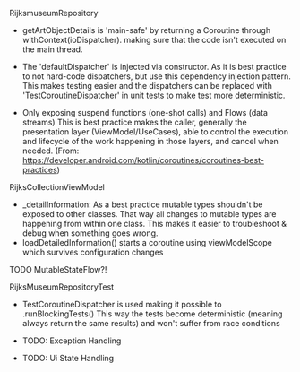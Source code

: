 
RijksmuseumRepository
- getArtObjectDetails is 'main-safe' by returning a Coroutine through withContext(ioDispatcher). 
making sure that the code isn't executed on the main thread.

- The 'defaultDispatcher' is injected via constructor.
As it is best practice to not hard-code dispatchers, but use this dependency injection pattern.
This makes testing easier and the dispatchers can be replaced with 'TestCoroutineDispatcher' in unit tests to make test more deterministic.

- Only exposing suspend functions (one-shot calls) and Flows (data streams)
This is best practice makes the caller, generally the presentation layer (ViewModel/UseCases), able to control the execution and lifecycle of the work happening in those layers, and cancel when needed.
(From: https://developer.android.com/kotlin/coroutines/coroutines-best-practices)


RijksCollectionViewModel
- _detailInformation: As a best practice mutable types shouldn't be exposed to other classes. That way all changes to mutable types are happening from
within one class. This makes it easier to troubleshoot & debug when something goes wrong. 
- loadDetailedInformation() starts a coroutine using viewModelScope which survives configuration changes

TODO MutableStateFlow?!

RijksMuseumRepositoryTest
- TestCoroutineDispatcher is used making it possible to .runBlockingTests()
This way the tests become deterministic (meaning always return the same results) and won't suffer from race conditions


- TODO: Exception Handling
- TODO: Ui State Handling
